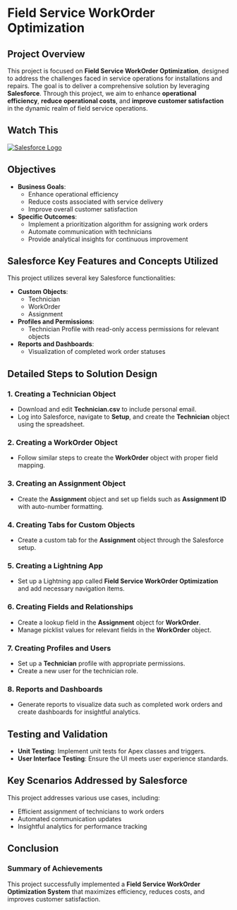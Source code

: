 # **Field Service WorkOrder Optimization**

## **Project Overview**
This project is focused on **Field Service WorkOrder Optimization**, designed to address the challenges faced in service operations for installations and repairs. The goal is to deliver a comprehensive solution by leveraging **Salesforce**. Through this project, we aim to enhance **operational efficiency**, **reduce operational costs**, and **improve customer satisfaction** in the dynamic realm of field service operations.

## **Watch This**
[![Salesforce Logo](https://www.salesforce.com/news/wp-content/uploads/sites/3/2021/05/Salesforce-logo.jpg?w=1414&h=796)]([https://drive.google.com/file/d/1HPHiGWKIGe3O08avgkTezXfS0p54M_G2/view?usp=drivesdk](https://drive.google.com/file/d/1VmBte7Gd9kp3UDST0_bpDdgj94TtdXSd/view?usp=sharing))




## **Objectives**
- **Business Goals**: 
  - Enhance operational efficiency
  - Reduce costs associated with service delivery
  - Improve overall customer satisfaction
- **Specific Outcomes**: 
  - Implement a prioritization algorithm for assigning work orders
  - Automate communication with technicians
  - Provide analytical insights for continuous improvement

## **Salesforce Key Features and Concepts Utilized**
This project utilizes several key Salesforce functionalities:
- **Custom Objects**: 
  - Technician
  - WorkOrder
  - Assignment
- **Profiles and Permissions**: 
  - Technician Profile with read-only access permissions for relevant objects
- **Reports and Dashboards**: 
  - Visualization of completed work order statuses

## **Detailed Steps to Solution Design**
### **1. Creating a Technician Object**
- Download and edit **Technician.csv** to include personal email.
- Log into Salesforce, navigate to **Setup**, and create the **Technician** object using the spreadsheet.

### **2. Creating a WorkOrder Object**
- Follow similar steps to create the **WorkOrder** object with proper field mapping.

### **3. Creating an Assignment Object**
- Create the **Assignment** object and set up fields such as **Assignment ID** with auto-number formatting.

### **4. Creating Tabs for Custom Objects**
- Create a custom tab for the **Assignment** object through the Salesforce setup.

### **5. Creating a Lightning App**
- Set up a Lightning app called **Field Service WorkOrder Optimization** and add necessary navigation items.

### **6. Creating Fields and Relationships**
- Create a lookup field in the **Assignment** object for **WorkOrder**.
- Manage picklist values for relevant fields in the **WorkOrder** object.

### **7. Creating Profiles and Users**
- Set up a **Technician** profile with appropriate permissions.
- Create a new user for the technician role.

### **8. Reports and Dashboards**
- Generate reports to visualize data such as completed work orders and create dashboards for insightful analytics.

## **Testing and Validation**
- **Unit Testing**: Implement unit tests for Apex classes and triggers.
- **User Interface Testing**: Ensure the UI meets user experience standards.

## **Key Scenarios Addressed by Salesforce**
This project addresses various use cases, including:
- Efficient assignment of technicians to work orders
- Automated communication updates
- Insightful analytics for performance tracking

## **Conclusion**
### **Summary of Achievements**
This project successfully implemented a **Field Service WorkOrder Optimization System** that maximizes efficiency, reduces costs, and improves customer satisfaction. 
